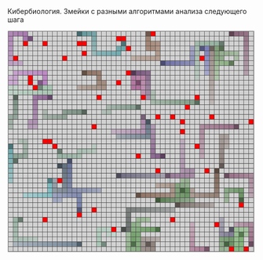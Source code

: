 Кибербиология. 
Змейки с разными алгоритмами анализа следующего шага

![Иллюстрация к проекту](https://github.com/aquaforge/SnakeNeuralNet/raw/master/app.png)

